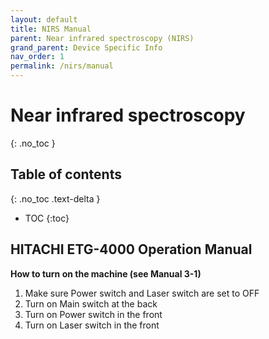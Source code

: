 ```yaml
---
layout: default
title: NIRS Manual
parent: Near infrared spectroscopy (NIRS)
grand_parent: Device Specific Info
nav_order: 1
permalink: /nirs/manual
---
```


# Near infrared spectroscopy
{: .no_toc }

## Table of contents
{: .no_toc .text-delta }

* TOC
{:toc}


## HITACHI ETG-4000 Operation Manual 

**How to turn on the machine (see Manual 3-1)**
1. Make sure Power switch and Laser switch are set to OFF 
2. Turn on Main switch at the back 
3. Turn on Power switch in the front 
4. Turn on Laser switch in the front 

 


 



